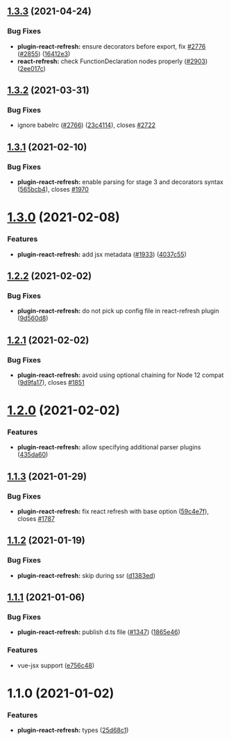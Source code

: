 ## [1.3.3](https://github.com/vitejs/vite/compare/plugin-react-refresh@1.3.2...plugin-react-refresh@1.3.3) (2021-04-24)


### Bug Fixes

* **plugin-react-refresh:**  ensure decorators before export, fix [#2776](https://github.com/vitejs/vite/issues/2776) ([#2855](https://github.com/vitejs/vite/issues/2855)) ([16412e3](https://github.com/vitejs/vite/commit/16412e3a9452cbb7d82f72dd3cebfbc822061f05))
* **react-refresh:** check FunctionDeclaration nodes properly ([#2903](https://github.com/vitejs/vite/issues/2903)) ([2ee017c](https://github.com/vitejs/vite/commit/2ee017c2637a953aa8219571666e4934e78a195e))



## [1.3.2](https://github.com/vitejs/vite/compare/plugin-react-refresh@1.3.1...plugin-react-refresh@1.3.2) (2021-03-31)


### Bug Fixes

* ignore babelrc ([#2766](https://github.com/vitejs/vite/issues/2766)) ([23c4114](https://github.com/vitejs/vite/commit/23c41149ddf74261f7615d22e59b39a017b79509)), closes [#2722](https://github.com/vitejs/vite/issues/2722)



## [1.3.1](https://github.com/vitejs/vite/compare/plugin-react-refresh@1.3.0...plugin-react-refresh@1.3.1) (2021-02-10)


### Bug Fixes

* **plugin-react-refresh:** enable parsing for stage 3 and decorators syntax ([565bcb4](https://github.com/vitejs/vite/commit/565bcb4121e678310c26bb249b119da504d13ada)), closes [#1970](https://github.com/vitejs/vite/issues/1970)



# [1.3.0](https://github.com/vitejs/vite/compare/plugin-react-refresh@1.2.2...plugin-react-refresh@1.3.0) (2021-02-08)


### Features

* **plugin-react-refresh:** add jsx metadata ([#1933](https://github.com/vitejs/vite/issues/1933)) ([4037c55](https://github.com/vitejs/vite/commit/4037c55015e74d5e19176bd6ae6bb1c4df157802))



## [1.2.2](https://github.com/vitejs/vite/compare/plugin-react-refresh@1.2.1...plugin-react-refresh@1.2.2) (2021-02-02)


### Bug Fixes

* **plugin-react-refresh:** do not pick up config file in react-refresh plugin ([9d560d8](https://github.com/vitejs/vite/commit/9d560d8ed23d02c8ce4ec8c4cfa2aab8d30e89f0))



## [1.2.1](https://github.com/vitejs/vite/compare/plugin-react-refresh@1.2.0...plugin-react-refresh@1.2.1) (2021-02-02)


### Bug Fixes

* **plugin-react-refresh:** avoid using optional chaining for Node 12 compat ([9d9fa17](https://github.com/vitejs/vite/commit/9d9fa1787558f3dcb1866644c0ebbfaa3f208e5d)), closes [#1851](https://github.com/vitejs/vite/issues/1851)



# [1.2.0](https://github.com/vitejs/vite/compare/plugin-react-refresh@1.1.3...plugin-react-refresh@1.2.0) (2021-02-02)


### Features

* **plugin-react-refresh:** allow specifying additional parser plugins ([435da60](https://github.com/vitejs/vite/commit/435da60785aac2d1336cf62e3c5335523606fd7a))



## [1.1.3](https://github.com/vitejs/vite/compare/plugin-react-refresh@1.1.2...plugin-react-refresh@1.1.3) (2021-01-29)


### Bug Fixes

* **plugin-react-refresh:** fix react refresh with base option ([59c4e7f](https://github.com/vitejs/vite/commit/59c4e7f824a7d7db689215568b66d68570e3f3da)), closes [#1787](https://github.com/vitejs/vite/issues/1787)



## [1.1.2](https://github.com/vitejs/vite/compare/plugin-react-refresh@1.1.1...plugin-react-refresh@1.1.2) (2021-01-19)


### Bug Fixes

* **plugin-react-refresh:** skip during ssr ([d1383ed](https://github.com/vitejs/vite/commit/d1383ed126b37b922a532ff6cb59b32c0a97e1a2))



## [1.1.1](https://github.com/vitejs/vite/compare/plugin-react-refresh@1.1.0...plugin-react-refresh@1.1.1) (2021-01-06)


### Bug Fixes

* **plugin-react-refresh:** publish d.ts file ([#1347](https://github.com/vitejs/vite/issues/1347)) ([1865e46](https://github.com/vitejs/vite/commit/1865e4683a6b6504f485f565f65ba2f330722018))


### Features

* vue-jsx support ([e756c48](https://github.com/vitejs/vite/commit/e756c48ed4c7372d4c8e26016ba4b91880e7e248))



# 1.1.0 (2021-01-02)


### Features

* **plugin-react-refresh:** types ([25d68c1](https://github.com/vitejs/vite/commit/25d68c17228be866152c719f7e2a4fe93cd88b8e))



